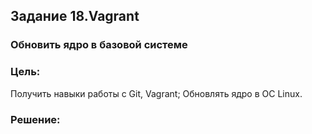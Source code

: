 
## Задание 18.Vagrant

### Обновить ядро в базовой системе

### Цель:
Получить навыки работы с Git, Vagrant;
Обновлять ядро в ОС Linux.


### Решение:

